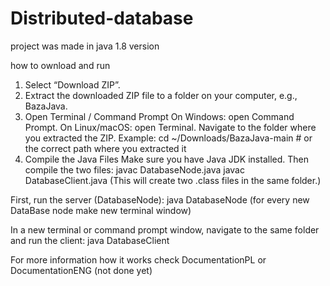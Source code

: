 # Distributed-database
project was made in java 1.8 version


how to ownload and run


1. Select “Download ZIP”.
2. Extract the downloaded ZIP file to a folder on your computer, e.g., BazaJava.
3. Open Terminal / Command Prompt
  On Windows: open Command Prompt.
  On Linux/macOS: open Terminal.
  Navigate to the folder where you extracted the ZIP. Example:
  cd ~/Downloads/BazaJava-main  # or the correct path where you extracted it
4. Compile the Java Files
Make sure you have Java JDK installed. Then compile the two files:
javac DatabaseNode.java
javac DatabaseClient.java
  (This will create two .class files in the same folder.)

First, run the server (DatabaseNode):
java DatabaseNode
(for every new DataBase node make new terminal window)

In a new terminal or command prompt window, navigate to the same folder and run the client:
java DatabaseClient

For more information how it works check DocumentationPL or DocumentationENG (not done yet)

